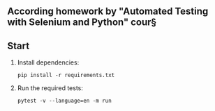 ## According homework by "Automated Testing with Selenium and Python" cour§

## Start

1. Install dependencies:

    ```
    pip install -r requirements.txt
    ```

2. Run the required tests:

    ```
    pytest -v --language=en -m run
    ```